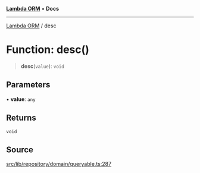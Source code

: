 [**Lambda ORM**](../README.md) • **Docs**

***

[Lambda ORM](../README.md) / desc

# Function: desc()

> **desc**(`value`): `void`

## Parameters

• **value**: `any`

## Returns

`void`

## Source

[src/lib/repository/domain/queryable.ts:287](https://github.com/lambda-orm/lambdaorm-base/blob/1d2abad50f28511cd0e6125c8c883a452d54160f/src/lib/repository/domain/queryable.ts#L287)
